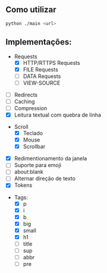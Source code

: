 ## Como utilizar
```bash
python ./main <url>
```

## Implementações:
- Requests
  - [X] HTTP/RTTPS Requests
  - [X] FILE Requests
  - [ ] DATA Requests
  - [ ] VIEW-SOURCE
- [ ] Redirects
- [ ] Caching
- [ ] Compression
- [X] Leitura textual com quebra de linha
- Scroll
  - [X] Teclado
  - [X] Mouse
  - [X] Scrollbar
- [X] Redimentionamento da janela
- [ ] Suporte para emoji
- [ ] about:blank
- [ ] Alternar direção de texto
- [X] Tokens
- Tags:
  - [X] p
  - [X] i
  - [X] b
  - [X] big
  - [X] small
  - [X] h1
  - [ ] title
  - [ ] sup
  - [ ] abbr
  - [ ] pre
